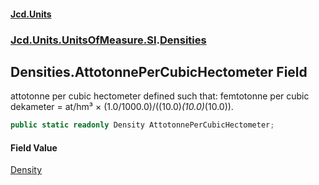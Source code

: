 #### [Jcd.Units](index 'index')
### [Jcd.Units.UnitsOfMeasure.SI](Jcd.Units.UnitsOfMeasure.SI 'Jcd.Units.UnitsOfMeasure.SI').[Densities](Densities 'Jcd.Units.UnitsOfMeasure.SI.Densities')

## Densities.AttotonnePerCubicHectometer Field

attotonne per cubic hectometer defined such that: femtotonne per cubic dekameter = at/hm³ ×
(1.0/1000.0)/((10.0)*(10.0)*(10.0)).

```csharp
public static readonly Density AttotonnePerCubicHectometer;
```

#### Field Value
[Density](Density 'Jcd.Units.UnitTypes.Density')